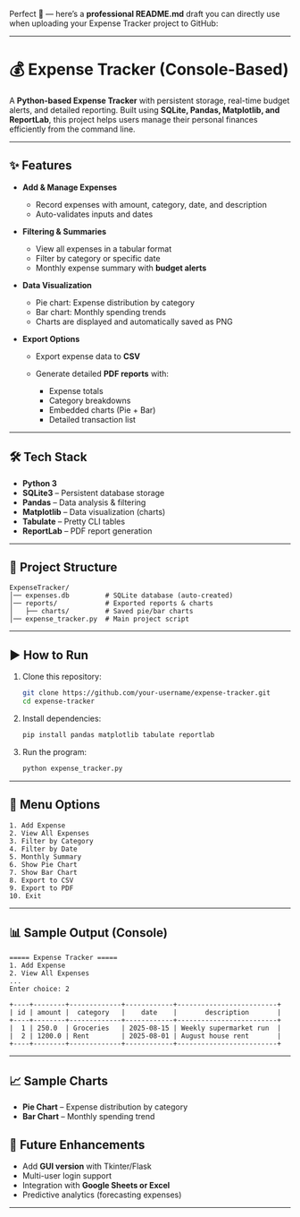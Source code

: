 Perfect 🚀 — here’s a **professional README.md** draft you can directly use when uploading your Expense Tracker project to GitHub:

---

# 💰 Expense Tracker (Console-Based)

A **Python-based Expense Tracker** with persistent storage, real-time budget alerts, and detailed reporting.
Built using **SQLite, Pandas, Matplotlib, and ReportLab**, this project helps users manage their personal finances efficiently from the command line.

---

## ✨ Features

* **Add & Manage Expenses**

  * Record expenses with amount, category, date, and description
  * Auto-validates inputs and dates

* **Filtering & Summaries**

  * View all expenses in a tabular format
  * Filter by category or specific date
  * Monthly expense summary with **budget alerts**

* **Data Visualization**

  * Pie chart: Expense distribution by category
  * Bar chart: Monthly spending trends
  * Charts are displayed and automatically saved as PNG

* **Export Options**

  * Export expense data to **CSV**
  * Generate detailed **PDF reports** with:

    * Expense totals
    * Category breakdowns
    * Embedded charts (Pie + Bar)
    * Detailed transaction list

---

## 🛠️ Tech Stack

* **Python 3**
* **SQLite3** – Persistent database storage
* **Pandas** – Data analysis & filtering
* **Matplotlib** – Data visualization (charts)
* **Tabulate** – Pretty CLI tables
* **ReportLab** – PDF report generation

---

## 📂 Project Structure

```
ExpenseTracker/
│── expenses.db         # SQLite database (auto-created)
│── reports/            # Exported reports & charts
│   ├── charts/         # Saved pie/bar charts
│── expense_tracker.py  # Main project script
```

---

## ▶️ How to Run

1. Clone this repository:

   ```bash
   git clone https://github.com/your-username/expense-tracker.git
   cd expense-tracker
   ```

2. Install dependencies:

   ```bash
   pip install pandas matplotlib tabulate reportlab
   ```

3. Run the program:

   ```bash
   python expense_tracker.py
   ```

---

## 📜 Menu Options

```
1. Add Expense
2. View All Expenses
3. Filter by Category
4. Filter by Date
5. Monthly Summary
6. Show Pie Chart
7. Show Bar Chart
8. Export to CSV
9. Export to PDF
10. Exit
```

---

## 📊 Sample Output (Console)

```
===== Expense Tracker =====
1. Add Expense
2. View All Expenses
...
Enter choice: 2

+----+--------+-------------+------------+-------------------------+
| id | amount |  category   |    date    |       description       |
+----+--------+-------------+------------+-------------------------+
|  1 | 250.0  | Groceries   | 2025-08-15 | Weekly supermarket run  |
|  2 | 1200.0 | Rent        | 2025-08-01 | August house rent       |
+----+--------+-------------+------------+-------------------------+
```

---

## 📈 Sample Charts

* **Pie Chart** – Expense distribution by category
* **Bar Chart** – Monthly spending trend


## 🚀 Future Enhancements

* Add **GUI version** with Tkinter/Flask
* Multi-user login support
* Integration with **Google Sheets or Excel**
* Predictive analytics (forecasting expenses)

---

